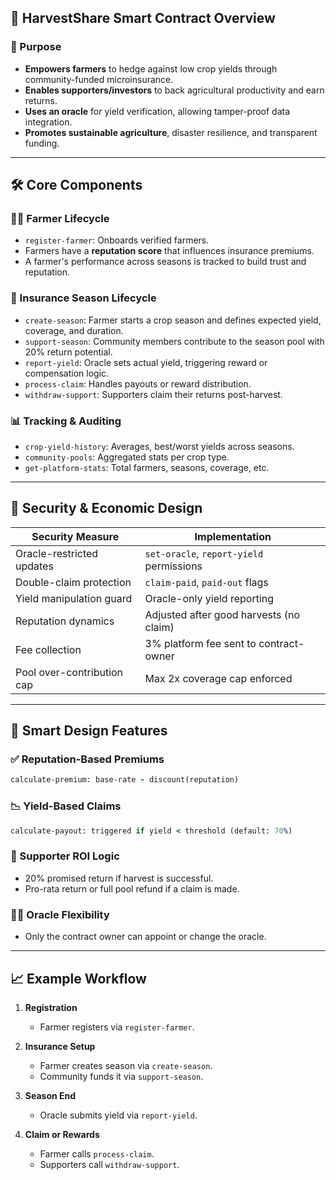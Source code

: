 
## 🌾 **HarvestShare Smart Contract Overview**

### 🎯 Purpose

* **Empowers farmers** to hedge against low crop yields through community-funded microinsurance.
* **Enables supporters/investors** to back agricultural productivity and earn returns.
* **Uses an oracle** for yield verification, allowing tamper-proof data integration.
* **Promotes sustainable agriculture**, disaster resilience, and transparent funding.

---

## 🛠 Core Components

### 👨‍🌾 Farmer Lifecycle

* `register-farmer`: Onboards verified farmers.
* Farmers have a **reputation score** that influences insurance premiums.
* A farmer's performance across seasons is tracked to build trust and reputation.

### 🌱 Insurance Season Lifecycle

* `create-season`: Farmer starts a crop season and defines expected yield, coverage, and duration.
* `support-season`: Community members contribute to the season pool with 20% return potential.
* `report-yield`: Oracle sets actual yield, triggering reward or compensation logic.
* `process-claim`: Handles payouts or reward distribution.
* `withdraw-support`: Supporters claim their returns post-harvest.

### 📊 Tracking & Auditing

* `crop-yield-history`: Averages, best/worst yields across seasons.
* `community-pools`: Aggregated stats per crop type.
* `get-platform-stats`: Total farmers, seasons, coverage, etc.

---

## 🔐 Security & Economic Design

| Security Measure           | Implementation                           |
| -------------------------- | ---------------------------------------- |
| Oracle-restricted updates  | `set-oracle`, `report-yield` permissions |
| Double-claim protection    | `claim-paid`, `paid-out` flags           |
| Yield manipulation guard   | Oracle-only yield reporting              |
| Reputation dynamics        | Adjusted after good harvests (no claim)  |
| Fee collection             | 3% platform fee sent to contract-owner   |
| Pool over-contribution cap | Max 2x coverage cap enforced             |

---

## 🧠 Smart Design Features

### ✅ Reputation-Based Premiums

```clojure
calculate-premium: base-rate - discount(reputation)
```

### 📉 Yield-Based Claims

```clojure
calculate-payout: triggered if yield < threshold (default: 70%)
```

### 🧾 Supporter ROI Logic

* 20% promised return if harvest is successful.
* Pro-rata return or full pool refund if a claim is made.

### 🧑‍🌾 Oracle Flexibility

* Only the contract owner can appoint or change the oracle.

---

## 📈 Example Workflow

1. **Registration**

   * Farmer registers via `register-farmer`.
2. **Insurance Setup**

   * Farmer creates season via `create-season`.
   * Community funds it via `support-season`.
3. **Season End**

   * Oracle submits yield via `report-yield`.
4. **Claim or Rewards**

   * Farmer calls `process-claim`.
   * Supporters call `withdraw-support`.
